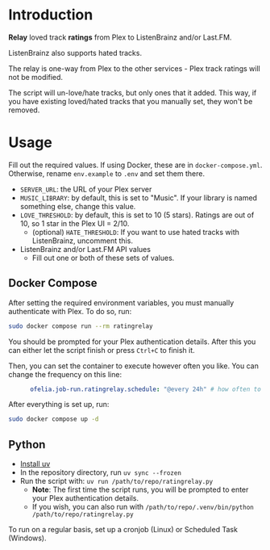 # Introduction

**Relay** loved track **ratings** from Plex to ListenBrainz and/or Last.FM.

ListenBrainz also supports hated tracks.

The relay is one-way from Plex to the other services - Plex track ratings will not be modified.

The script will un-love/hate tracks, but only ones that it added. This way, if you have existing loved/hated tracks that you manually set, they won't be removed.

# Usage

Fill out the required values. If using Docker, these are in `docker-compose.yml`. Otherwise, rename `env.example` to `.env` and set them there.

- `SERVER_URL`: the URL of your Plex server
- `MUSIC_LIBRARY`: by default, this is set to "Music". If your library is named something else, change this value.
- `LOVE_THRESHOLD`: by default, this is set to 10 (5 stars). Ratings are out of 10, so 1 star in the Plex UI = 2/10.
  - (optional) `HATE_THRESHOLD`: If you want to use hated tracks with ListenBrainz, uncomment this.
- ListenBrainz and/or Last.FM API values
  - Fill out one or both of these sets of values.

## Docker Compose

After setting the required environment variables, you must manually authenticate with Plex. To do so, run:
```bash
sudo docker compose run --rm ratingrelay
```

You should be prompted for your Plex authentication details. After this you can either let the script finish or press `Ctrl+C` to finish it.

Then, you can set the container to execute however often you like. You can change the frequency on this line:
```yml
      ofelia.job-run.ratingrelay.schedule: "@every 24h" # how often to run
```

After everything is set up, run:
```bash
sudo docker compose up -d
```

## Python

- [Install uv](https://docs.astral.sh/uv/#installation)
- In the repository directory, run `uv sync --frozen`
- Run the script with: `uv run /path/to/repo/ratingrelay.py`
  - **Note**: The first time the script runs, you will be prompted to enter your Plex authentication details.
  - If you wish, you can also run with `/path/to/repo/.venv/bin/python /path/to/repo/ratingrelay.py`

To run on a regular basis, set up a cronjob (Linux) or Scheduled Task (Windows).
